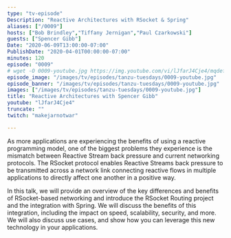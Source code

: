 ```yaml
---
type: "tv-episode"
Description: "Reactive Architectures with RSocket & Spring"
aliases: ["/0009"]
hosts: ["Bob Brindley","Tiffany Jernigan","Paul Czarkowski"]
guests: ["Spencer Gibb"]
Date: "2020-06-09T13:00:00-07:00"
PublishDate: "2020-04-01T00:00:00-07:00"
minutes: 120
episode: "0009"
# wget -O 0009-youtube.jpg https://img.youtube.com/vi/lJfarJ4Cje4/mqdefault.jpg
episode_image: "/images/tv/episodes/tanzu-tuesdays/0009-youtube.jpg"
episode_banner: "/images/tv/episodes/tanzu-tuesdays/0009-youtube.jpg"
images: ["/images/tv/episodes/tanzu-tuesdays/0009-youtube.jpg"]
title: "Reactive Architectures with Spencer Gibb"
youtube: "lJfarJ4Cje4"
truncate: ""
twitch: "makejarnotwar"

---
```


As more applications are experiencing the benefits of using a reactive programming model, one of the biggest problems they experience is the mismatch between Reactive Stream back pressure and current networking protocols. The RSocket protocol enables Reactive Streams back pressure to be transmitted across a network link connecting reactive flows in multiple applications to directly affect one another in a positive way.

In this talk, we will provide an overview of the key differences and benefits of RSocket-based networking and introduce the RSocket Routing project and the integration with Spring. We will discuss the benefits of this integration, including the impact on speed, scalability, security, and more. We will also discuss use cases, and show how you can leverage this new technology in your applications.
